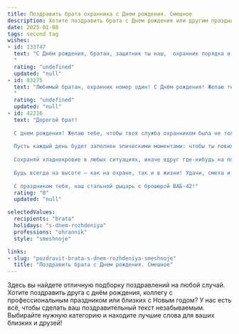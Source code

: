 ```yaml
---
title: Поздравить брата охранника c Днем рождения. Смешное
description: Хотите поздравить брата c Днем рождения или другим праздником? Наш ИИ создаст незабываемое поздравление, а вы обязательно выделитесь среди других.  
date: 2025-01-08
tags: second tag
wishes:
- id: 133747
  text: "С Днём рождения, братан, защитник ты наш,  охранник порядка и семейного счастья! Желаю, чтобы твой авторитет был непререкаем, как у волка в стае овец (шутка, конечно!), а зарплата росла быстрее, чем количество желающих пройти без билета в твою жизнь!  Пусть каждый день будет наполнен радостью, а тревоги обходят стороной, как грабители — сторожевую собаку с острыми зубами (это ты!).  Будь здоров, богат и счастлив!
  "
  rating: "undefined"
  updated: "null"
- id: 83275
  text: "Любимый братан, охранник номер один! С Днём рождения! Желаю тебе, чтобы твоя жизнь была настолько безопасной, что даже злодеи обходили бы её стороной, а преступники предпочитали бы сдаваться, лишь увидев твоё фото на \"Разыскивается\"!  Пусть зарплата твоя будет огромной, как твоя смекалка, а выходные — длинными, как очередь в туалет на корпоративе.  Будь здоров, как бык,  бодр, как пуля, и счастлив, как кот, выспавшийся после удачной охоты на мышей (или, скажем, на скучных клиентов)!
  "
  rating: "undefined"
  updated: "null"
- id: 42216
  text: "Дорогой брат!
  
  С днем рождения! Желаю тебе, чтобы твоя служба охранником была не только серьезной, но и веселой. Пусть воришки боятся тебя как черт от ладана, а потерянные ключи всегда сами находят дорогу к тебе!
  
  Пусть каждый день будет заполнен эпическими моментами: чтобы ты ловил не только преступников, но и удачу, а на работе твои «все под контролем» не относились к очереди в магазине за пивом!
  
  Сохраняй хладнокровие в любых ситуациях, иначе вдруг где-нибудь на посту ты не удержишься от шуток и начнешь охранять не только вещи, но и умы окружающих!
  
  Будь всегда на высоте — как на охране, так и в жизни! Удачи, смеха и много интересных моментов впереди!
  
  С праздником тебя, наш стальной рыцарь с брошюрой ВАБ-42!"
  rating: "0"
  updated: "null"

selectedValues:
  recipients: "brata"
  holidays: "s-dnem-rozhdeniya"
  professions: "ohrannik"
  style: "smeshnoje"

links:
- slug: "pozdravit-brata-s-dnem-rozhdeniya-smeshnoje"
  title: "Поздравить брата c Днем рождения. Смешное"
---
```


Здесь вы найдете отличную подборку поздравлений на любой случай. 
Хотите поздравить друга с днём рождения, коллегу с профессиональным праздником или близких с Новым годом? У нас есть всё, чтобы сделать ваш поздравительный текст незабываемым. Выбирайте нужную категорию и находите лучшие слова для ваших близких и друзей!
